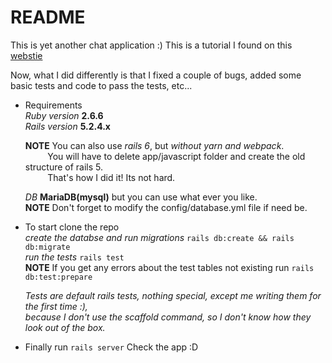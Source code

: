 # README

This is yet another chat application :)
This is a tutorial I found on this [webstie](https://iridakos.com/programming/2019/04/04/creating-chat-application-rails-websockets)

Now, what I did differently is that I fixed a couple of bugs, added some basic tests and code to
pass the tests, etc...

* Requirements\
  *Ruby version*  **2.6.6**\
  *Rails version* **5.2.4.x**

  **NOTE** You can also use *rails 6*, but *without yarn and webpack*.\
&nbsp;&nbsp;&nbsp;&nbsp;&nbsp;&nbsp;&nbsp;&nbsp;&nbsp;You will have to delete app/javascript folder and create the old structure of rails 5.\
&nbsp;&nbsp;&nbsp;&nbsp;&nbsp;&nbsp;&nbsp;&nbsp;&nbsp;That's how I did it! Its not hard.

  *DB* **MariaDB(mysql)** but you can use what ever you like.\
  **NOTE** Don't forget to modify the config/database.yml file if need be.

* To start clone the repo\
  *create the databse and run migrations* ```rails db:create && rails db:migrate```\
  *run the tests*                         ```rails test```\
  **NOTE** If you get any errors about the test tables not existing run ```rails db:test:prepare```

  *Tests are default rails tests, nothing special, except me writing them for the first time :),*\
  *because I don't use the scaffold command, so I don't know how they look out of the box.*

* Finally run ```rails server``` Check the app :D
